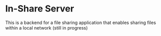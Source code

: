 # In-Share Server

This is a backend for a file sharing application that enables sharing files within a local network (still in progress)
